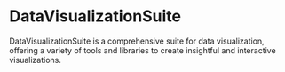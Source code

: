 # DataVisualizationSuite
DataVisualizationSuite is a comprehensive suite for data visualization, offering a variety of tools and libraries to create insightful and interactive visualizations. 
